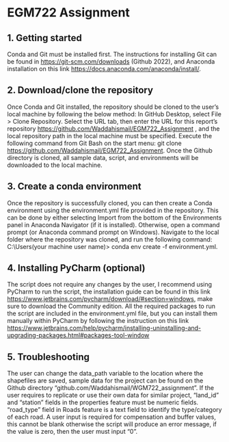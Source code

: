 # EGM722 Assignment
## 1. Getting started
Conda and Git must be installed first. The instructions for installing Git can be found in https://git-scm.com/downloads (Github 2022), and Anaconda installation on this link https://docs.anaconda.com/anaconda/install/.

## 2. Download/clone the repository
Once Conda and Git installed, the repository should be cloned to the user’s local machine by following the below method:
In GitHub Desktop, select File > Clone Repository. Select the URL tab, then enter the URL for this report’s repository https://github.com/Waddahismail/EGM722_Assignment , and the local repository path in the local machine must be specified. Execute the following command from Git Bash on the start menu: git clone https://github.com/Waddahismail/EGM722_Assignment. 
Once the Github directory is cloned, all sample data, script, and environments will be downloaded to the local machine.
 

## 3. Create a conda environment
Once the repository is successfully cloned, you can then create a Conda environment using the environment.yml file provided in the repository. This can be done by either selecting Import from the bottom of the Environments panel in Anaconda Navigator (if it is installed). Otherwise, open a command prompt (or Anaconda command prompt on Windows). Navigate to the local folder where the repository was cloned, and run the following command: C:\Users(your machine user name)> conda env create -f environment.yml.

## 4. Installing PyCharm (optional)
The script does not require any changes by the user, I recommend using PyCharm to run the script, the installation guide can be found in this link https://www.jetbrains.com/pycharm/download/#section=windows, make sure to download the Community edition.
All the required packages to run the script are included in the environment.yml file, but you can install them manually within PyCharm by following the instruction on this link https://www.jetbrains.com/help/pycharm/installing-uninstalling-and-upgrading-packages.html#packages-tool-window

## 5. Troubleshooting
The user can change the data_path variable to the location where the shapefiles are saved, sample data for the project can be found on the Github directory “github.com/Waddahismail/WGM722_assignment”.
If the user requires to replicate or use their own data for similar project, “land_id” and “station” fields in the properties feature must be numeric fields. “road_type” field in Roads feature is a text field to identify the type/category of each road.
A user input is required for compensation and buffer values, this cannot be blank otherwise the script will produce an error message, if the value is zero, then the user must input “0”.

